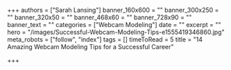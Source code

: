 +++
authors = ["Sarah Lansing"]
banner_160x600 = ""
banner_300x250 = ""
banner_320x50 = ""
banner_468x60 = ""
banner_728x90 = ""
banner_text = ""
categories = ["Webcam Modeling"]
date = ""
excerpt = ""
hero = "/images/Successful-Webcam-Modeling-Tips-e1555419346860.jpg"
meta_robots = ["follow", "index"]
tags = []
timeToRead = 5
title = "14 Amazing Webcam Modeling Tips for a Successful Career"

+++
